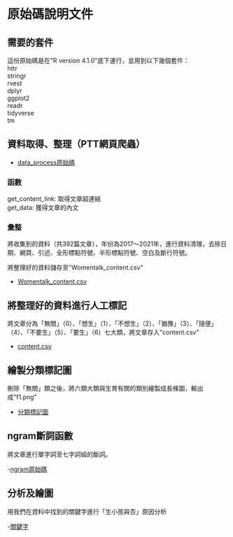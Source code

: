 # 原始碼說明文件

## 需要的套件

這份原始碼是在"R version 4.1.0"底下運行，並用到以下幾個套件：  
httr  
stringr  
rvest  
dplyr  
ggplot2  
readr  
tidyverse  
tm

## 資料取得、整理（PTT網頁爬蟲）  

- [data_process原始碼](./data_process.R)

### 函數
get_content_link: 取得文章超連結  
get_data: 獲得文章的內文  

### 彙整
 
將收集到的資料（共392篇文章），年份為2017～2021年，進行資料清理，去除日期、網頁、引述、全形標點符號、半形標點符號、空白及斷行符號。  

將整理好的資料儲存至"Womentalk_content.csv"  

- [Womentalk_content.csv](./Womentalk_content.csv)

## 將整理好的資料進行人工標記

將文章分為「無關」（0）、「想生」（1）、「不想生」（2）、「猶豫」（3）、「隨便」（4）、「不要生」（5）、「要生」（6）七大類，將文章存入"content.csv"

- [content.csv](./content.csv)

## 繪製分類標記圖

刪除「無關」類之後，將六類大類與生育有關的類別繪製成長條圖，輸出成"f1.png"

- [分類標記圖](./f1.png)

## ngram斷詞函數

將文章進行單字詞至七字詞組的斷詞。

-[ngram原始碼](./ngram.R)

## 分析及繪圖

用我們在資料中找到的關鍵字進行「生小孩與否」原因分析  

-[關鍵字](./user_dict.txt)















